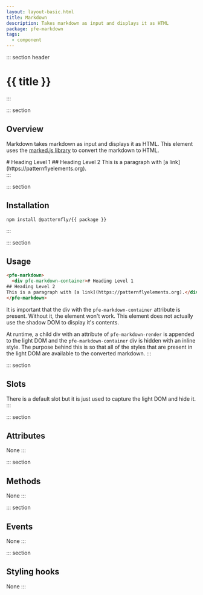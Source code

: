 ```yaml
---
layout: layout-basic.html
title: Markdown
description: Takes markdown as input and displays it as HTML
package: pfe-markdown
tags:
  - component
---
```

<script type="module" src="/elements/{{ package }}/dist/{{ package }}.min.js"></script>

::: section header
# {{ title }}
:::

::: section
## Overview
Markdown takes markdown as input and displays it as HTML. This element uses the [marked.js library](https://marked.js.org/#/README.md#README.md) to convert the markdown to HTML.

<pfe-markdown>
  <div pfe-markdown-container># Heading Level 1
## Heading Level 2
This is a paragraph with [a link](https://patternflyelements.org).</div>
</pfe-markdown>
:::

::: section
## Installation

```shell
npm install @patternfly/{{ package }}
```
:::

::: section
## Usage

```html
<pfe-markdown>
  <div pfe-markdown-container># Heading Level 1
## Heading Level 2
This is a paragraph with [a link](https://patternflyelements.org).</div>
</pfe-markdown>
```

It is important that the div with the `pfe-markdown-container` attribute is present. Without it, the element won't work. This element does not actually use the shadow DOM to display it's contents.

At runtime, a child div with an attribute of `pfe-markdown-render` is appended to the light DOM and the `pfe-markdown-container` div is hidden with an inline style. The purpose behind this is so that all of the styles that are present in the light DOM are available to the converted markdown.
:::

::: section
## Slots
There is a default slot but it is just used to capture the light DOM and hide it.
:::

::: section
## Attributes
None
:::

::: section
## Methods
None
:::

::: section
## Events
None
:::

::: section
## Styling hooks
None
:::